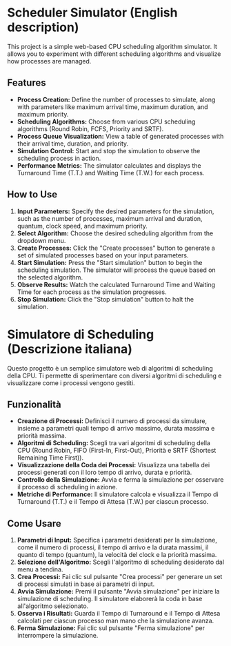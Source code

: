 # Scheduler Simulator (English description)

This project is a simple web-based CPU scheduling algorithm simulator. It allows you to experiment with different scheduling algorithms and visualize how processes are managed.

## Features

*   **Process Creation:** Define the number of processes to simulate, along with parameters like maximum arrival time, maximum duration, and maximum priority.
*   **Scheduling Algorithms:** Choose from various CPU scheduling algorithms (Round Robin, FCFS, Priority and SRTF).
*   **Process Queue Visualization:**  View a table of generated processes with their arrival time, duration, and priority.
*   **Simulation Control:** Start and stop the simulation to observe the scheduling process in action.
*   **Performance Metrics:** The simulator calculates and displays the Turnaround Time (T.T.) and Waiting Time (T.W.) for each process.

## How to Use

1. **Input Parameters:**  Specify the desired parameters for the simulation, such as the number of processes, maximum arrival and duration, quantum, clock speed, and maximum priority.
2. **Select Algorithm:** Choose the desired scheduling algorithm from the dropdown menu.
3. **Create Processes:** Click the "Create processes" button to generate a set of simulated processes based on your input parameters.
4. **Start Simulation:** Press the "Start simulation" button to begin the scheduling simulation. The simulator will process the queue based on the selected algorithm.
5. **Observe Results:**  Watch the calculated Turnaround Time and Waiting Time for each process as the simulation progresses.
6. **Stop Simulation:** Click the "Stop simulation" button to halt the simulation.

# Simulatore di Scheduling (Descrizione italiana)

Questo progetto è un semplice simulatore web di algoritmi di scheduling della CPU. Ti permette di sperimentare con diversi algoritmi di scheduling e visualizzare come i processi vengono gestiti.

## Funzionalità

*   **Creazione di Processi:** Definisci il numero di processi da simulare, insieme a parametri quali tempo di arrivo massimo, durata massima e priorità massima.
*   **Algoritmi di Scheduling:** Scegli tra vari algoritmi di scheduling della CPU (Round Robin, FIFO (First-In, First-Out), Priorità e SRTF (Shortest Remaining Time First)).
*   **Visualizzazione della Coda dei Processi:** Visualizza una tabella dei processi generati con il loro tempo di arrivo, durata e priorità.
*   **Controllo della Simulazione:** Avvia e ferma la simulazione per osservare il processo di scheduling in azione.
*   **Metriche di Performance:** Il simulatore calcola e visualizza il Tempo di Turnaround (T.T.) e il Tempo di Attesa (T.W.) per ciascun processo.

## Come Usare

1. **Parametri di Input:** Specifica i parametri desiderati per la simulazione, come il numero di processi, il tempo di arrivo e la durata massimi, il quanto di tempo (quantum), la velocità del clock e la priorità massima.
2. **Selezione dell'Algoritmo:** Scegli l'algoritmo di scheduling desiderato dal menu a tendina.
3. **Crea Processi:** Fai clic sul pulsante "Crea processi" per generare un set di processi simulati in base ai parametri di input.
4. **Avvia Simulazione:** Premi il pulsante "Avvia simulazione" per iniziare la simulazione di scheduling. Il simulatore elaborerà la coda in base all'algoritmo selezionato.
5. **Osserva i Risultati:** Guarda il Tempo di Turnaround e il Tempo di Attesa calcolati per ciascun processo man mano che la simulazione avanza.
6. **Ferma Simulazione:** Fai clic sul pulsante "Ferma simulazione" per interrompere la simulazione.
